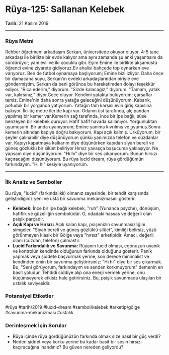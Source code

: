 # Rüya-125: Sallanan Kelebek
**Tarih:** 21 Kasım 2019

---
### Rüya Metni

Rehber öğretmeni arkadaşım Serkan, üniversitede okuyor oluyor. 4-5 tane arkadaşı ile birlikte bir evde kalıyor ama aynı zamanda şu anki yaşantısını da sürdürüyor; yani evli ve iki çocuklu gibi. Eşim Emine ile birlikte akşamüstü öğrenci evine ziyarete gidiyoruz.Ev ahalisi bahçede top oynarken eve varıyoruz. Ben de futbol oynamaya başlıyorum; Emine bizi izliyor. Daha önce bir damacana suyu, Serkan'ın evdeki arkadaşlarından biriyle eve göndermiştim. Serkan da beni görünce bu hareketimden dolayı teşekkür ediyor. "Rica ederim," diyorum. "Sizde kalacağız," diyorum. "Tamam, yatak var, kalırsınız," diyor.Gece oluyor. Kendimi yatakta buluyorum; çarşaflar temiz. Emine'nin daha sonra yatağa geleceğini düşünüyorum. Kabarık, pofuduk bir yorganda yatıyorum. Yatağın tam karşısı evin giriş kapısına bakıyor. İki-üç metre ileride kapı var. Odanın üst tarafında, alçıpandan yapılmış bir kemer var.Kemerin sağ tarafında, ince bir ipe bağlı, süse benzeyen bir kelebek duruyor. Hafif hafif havada sallanıyor. Yorgunluktan uyumuşum. Bir anda uyanıyorum; Emine yanıma kıvrılmış ve uyumuş.Sonra kemerin altından kapıya doğru bakıyorum. Kapı açık kalmış. Ürküyorum; bir şeyler çalınabilir diye düşünüyorum çünkü yanımızda telefon ve cüzdanlar var. Kapıyı kapatmaya kalkarım diye düşünürken kapıdan siyah bereli ve güneş gözlüklü bir silüet beliriyor.Hırsız yavaşça başucuma yaklaşıyor. Ne yapsam diye düşünüyorum. "Hı hı" diye bir ses çıkarıyorum. Bunun hırsızı kaçıracağını düşünüyorum. Bu rüya lucid dream, rüya gördüğümün farkındayım. "Hı hı" sesiyle uyanıyorum.

---
### İlk Analiz ve Semboller

Bu rüya, "lucid" (farkındalıklı) olmanız sayesinde, bir tehdit karşısında geliştirdiğiniz yeni ve usta bir savunma mekanizmasını gösterir.

* **Kelebek:** İnce bir ipe bağlı kelebek, "ruh" (Yunanca psyche), dönüşüm, hafiflik ve güzelliğin sembolüdür. O, odadaki hassas ve değerli olan psişik parçadır.
* **Açık Kapı ve Hırsız:** Açık kalan kapı, psişenizin savunmasızlığını simgeler. "Siyah bereli ve güneş gözlüklü silüet", kimliği belirsiz, yüzü görünmeyen klasik bir Gölge veya "hırsız" arketipidir. Amacı, değerli olanı (cüzdan, telefon) çalmaktır.
* **Lucid Farkındalık ve Savunma:** Rüyanın lucid olması, egonuzun uyanık ve kontrolün kendinde olduğunun farkında olduğunu gösterir. Panik yapmak veya şiddete başvurmak yerine, son derece minimalist ve kendinden emin bir savunma geliştirirsiniz: "Hı hı" diye bir ses çıkarmak. Bu, "Seni görüyorum, farkındayım ve senden korkmuyorum" demenin en basit yoludur. Tehdidi ciddiye alıp ona enerji vermek yerine, onu küçümseyerek etkisiz hale getirirsiniz. Bu, psişik savunmada ulaşılan bir ustalık seviyesidir.

### Potansiyel Etiketler
#rüya #tarih/2019 #lucid-dream #sembol/kelebek #arketip/gölge #savunma-mekanizması #ustalık

### Derinleşmek İçin Sorular
* Rüya içinde rüya gördüğünüzün farkında olmak size nasıl bir güç verdi?
* Neden şiddet veya korku yerine bu kadar basit bir sesin hırsızı kaçıracağına inandınız? Bu güven nereden geliyordu?